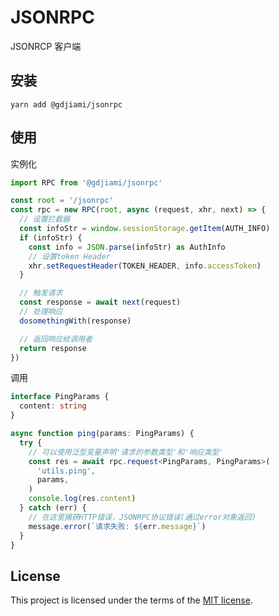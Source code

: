 # JSONRPC

JSONRCP 客户端

## 安装

```shell
yarn add @gdjiami/jsonrpc
```

## 使用

实例化

```typescript
import RPC from '@gdjiami/jsonrpc'

const root = '/jsonrpc'
const rpc = new RPC(root, async (request, xhr, next) => {
  // 设置拦截器
  const infoStr = window.sessionStorage.getItem(AUTH_INFO)
  if (infoStr) {
    const info = JSON.parse(infoStr) as AuthInfo
    // 设置token Header
    xhr.setRequestHeader(TOKEN_HEADER, info.accessToken)
  }

  // 触发请求
  const response = await next(request)
  // 处理响应
  dosomethingWith(response)

  // 返回响应给调用者
  return response
})
```

调用

```typescript
interface PingParams {
  content: string
}

async function ping(params: PingParams) { 
  try {
    // 可以使用泛型变量声明'请求的参数类型'和'响应类型'
    const res = await rpc.request<PingParams, PingParams>(
      'utils.ping',
      params,
    )
    console.log(res.content)
  } catch (err) {
    // 在这里捕获HTTP错误，JSONRPC协议错误(通过error对象返回)
    message.error(`请求失败: ${err.message}`)
  }
}
```

## License

This project is licensed under the terms of the
[MIT license](LICENSE).
